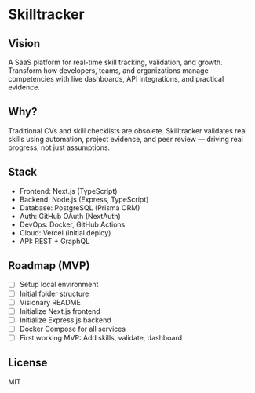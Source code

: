 # Skilltracker

## Vision
A SaaS platform for real-time skill tracking, validation, and growth. Transform how developers, teams, and organizations manage competencies with live dashboards, API integrations, and practical evidence.

## Why?
Traditional CVs and skill checklists are obsolete. Skilltracker validates real skills using automation, project evidence, and peer review — driving real progress, not just assumptions.

## Stack
- Frontend: Next.js (TypeScript)
- Backend: Node.js (Express, TypeScript)
- Database: PostgreSQL (Prisma ORM)
- Auth: GitHub OAuth (NextAuth)
- DevOps: Docker, GitHub Actions
- Cloud: Vercel (initial deploy)
- API: REST + GraphQL

## Roadmap (MVP)
- [ ] Setup local environment
- [ ] Initial folder structure
- [ ] Visionary README
- [ ] Initialize Next.js frontend
- [ ] Initialize Express.js backend
- [ ] Docker Compose for all services
- [ ] First working MVP: Add skills, validate, dashboard

## License
MIT

